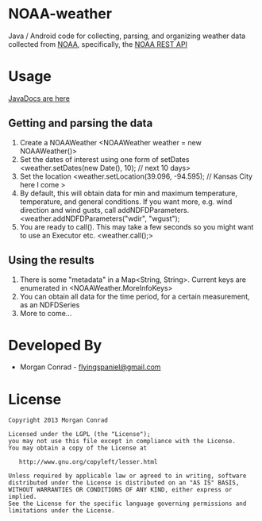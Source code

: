 NOAA-weather
============

Java / Android code for collecting, parsing, and organizing weather data collected from [NOAA](http://www.noaa.gov/), 
specifically, the [NOAA REST API](http://graphical.weather.gov/xml/rest.php)

Usage
=====

[JavaDocs are here](http://morganconrad.github.com/NOAA-weather/javadoc/)

Getting and parsing the data
----------------------------

1. Create a NOAAWeather
		<NOAAWeather weather = new NOAAWeather()>
2. Set the dates of interest using one form of setDates
		<weather.setDates(new Date(), 10);      // next 10 days>
3. Set the location
		<weather.setLocation(39.096, -94.595);  // Kansas City here I come >
4. By default, this will obtain data for min and maximum temperature, temperature, and general conditions.
   If you want more, e.g. wind direction and wind gusts, call addNDFDParameters.
		<weather.addNDFDParameters("wdir", "wgust");
5. You are ready to call().  This may take a few seconds so you might want to use an Executor etc.
		<weather.call();>

Using the results
-----------------

1. There is some "metadata" in a Map<String, String>.  Current keys are enumerated in <NOAAWeather.MoreInfoKeys>
		<String theirURL = weather.getMoreInfo().get(NOAAWeather.MoreInfoKeys.OUT_URL.name());>
2. You can obtain all data for the time period, for a certain measurement, as an NDFDSeries
		<NDFDSeries allMaxTs = weather.getNDFDSeries(NDFD.maxt);>
3. More to come...
		
		
Developed By
============

* Morgan Conrad - <flyingspaniel@gmail.com>

License
=======

    Copyright 2013 Morgan Conrad

    Licensed under the LGPL (the "License");
    you may not use this file except in compliance with the License.
    You may obtain a copy of the License at

       http://www.gnu.org/copyleft/lesser.html

    Unless required by applicable law or agreed to in writing, software
    distributed under the License is distributed on an "AS IS" BASIS,
    WITHOUT WARRANTIES OR CONDITIONS OF ANY KIND, either express or implied.
    See the License for the specific language governing permissions and
    limitations under the License.
